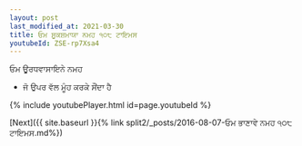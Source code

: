 ```yaml
---
layout: post
last_modified_at: 2021-03-30
title: ਓਮ ਸੂਕਸ਼ਮਾਯਾ ਨਮਹ ੧੦੮ ਟਾਇਮਸ
youtubeId: ZSE-rp7Xsa4
---
```

 
 
 ਓਮ ਊਰਧਵਾਸਾਇਨੇ ਨਮਹ  
 
 -  ਜੋ ਉਪਰ ਵੱਲ ਮੂੰਹ ਕਰਕੇ ਸੌਂਦਾ ਹੈ 
 
  
 
  
 
 
 
 
 
 


{% include youtubePlayer.html id=page.youtubeId %}
 
[Next]({{ site.baseurl }}{% link  split2/_posts/2016-08-07-ਓਮ ਭਾਣਾਵੇ ਨਮਹ ੧੦੮ ਟਾਇਮਸ.md%})
 
